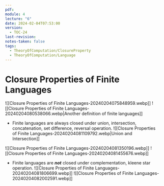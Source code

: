 ```yaml
---
pdf: 
module: 4
lecture: "6"
date: 2024-02-04T07:53:00
version:
  - TOC-24
last-revision: 
notes-taken: false
tags:
  - TheoryOfComputation/ClosureProperty
  - TheoryOfComputation/Language
---
```

# Closure Properties of Finite Languages

![[Closure Properties of Finite Languages-20240204075848959.webp]]
![[Closure Properties of Finite Languages-20240204080538066.webp|Another definition of finite languages]]

- Finite languages are always closed under union, intersection, concatenation, set difference, reversal operation.
![[Closure Properties of Finite Languages-20240204081109792.webp|Union and Intersection]]

![[Closure Properties of Finite Languages-20240204081350196.webp]]
![[Closure Properties of Finite Languages-20240204081455676.webp]]

- Finite languages are ***not*** closed under complementation, kleene star operation.
![[Closure Properties of Finite Languages-20240204081806699.webp]]
![[Closure Properties of Finite Languages-20240204082002591.webp]]

